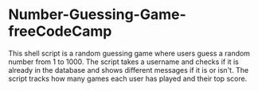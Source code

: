 # Number-Guessing-Game-freeCodeCamp

This shell script is a random guessing game where users guess a random number from 1 to 1000. The script takes a username and checks if it is already in the database and shows different messages if it is or isn't. The script tracks how many games each user has played and their top score.
